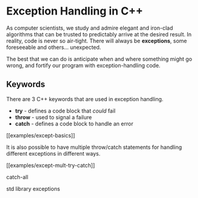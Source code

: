 
# Exception Handling in C++

As computer scientists, we study and admire elegant and iron-clad algorithms that can be trusted to predictably arrive at the desired result. In reality, code is never so air-tight. There will always be **exceptions**, some foreseeable and others... unexpected.

The best that we can do is anticipate when and where something might go wrong, and fortify our program with exception-handling code.


## Keywords

There are 3 C++ keywords that are used in exception handling.

* **try** - defines a code block that _could_ fail
* **throw** - used to signal a failure
* **catch** - defines a code block to handle an error

[[examples/except-basics]]

It is also possible to have multiple throw/catch statements for handling different exceptions in different ways.

[[examples/except-mult-try-catch]]

catch-all

std library exceptions